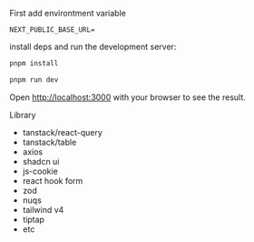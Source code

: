 First add environtment variable
```
NEXT_PUBLIC_BASE_URL=
```

install deps and run the development server:

```bash
pnpm install

pnpm run dev
```

Open [http://localhost:3000](http://localhost:3000) with your browser to see the result.

Library
- tanstack/react-query
- tanstack/table
- axios
- shadcn ui
- js-cookie
- react hook form
- zod
- nuqs
- tailwind v4
- tiptap
- etc
